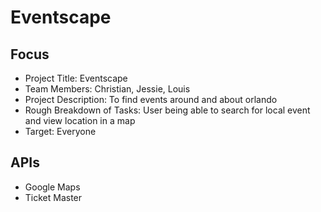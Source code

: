 # Eventscape

## Focus

*	Project Title: Eventscape 
*	Team Members: Christian, Jessie, Louis 
*	Project Description: To find events around and about orlando
* Rough Breakdown of Tasks: User being able to search for local event and view location in a map
* Target: Everyone 

## APIs 

* Google Maps
* Ticket Master

